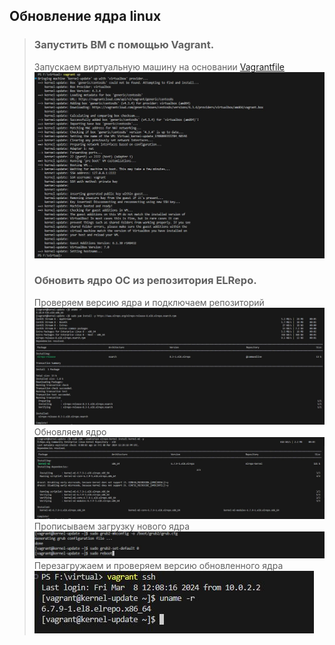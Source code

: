 ## Обновление ядра linux ##
> ### Запустить ВМ с помощью Vagrant.
> Запускаем виртуальную машину на основании [Vagrantfile](https://github.com/keeper521/otus_linux/blob/main/1/files/Vagrantfile)  
> ![0](https://github.com/keeper521/otus_linux/blob/main/1/files/0.JPG)
> ### Обновить ядро ОС из репозитория ELRepo.
> Проверяем версию ядра и подключаем репозиторий  
> ![1](https://github.com/keeper521/otus_linux/blob/main/1/files/1.JPG)
> Обновляем ядро  
> ![2](https://github.com/keeper521/otus_linux/blob/main/1/files/2.JPG)
> Прописываем загрузку нового ядра
> ![3](https://github.com/keeper521/otus_linux/blob/main/1/files/3.JPG)
> Перезагружаем и проверяем версию обновленного ядра  
> ![4](https://github.com/keeper521/otus_linux/blob/main/1/files/4.JPG)
